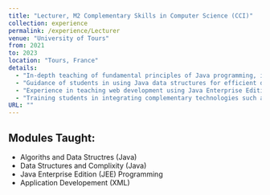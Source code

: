 ```yaml
---
title: "Lecturer, M2 Complementary Skills in Computer Science (CCI)"
collection: experience
permalink: /experience/Lecturer
venue: "University of Tours"
from: 2021
to: 2023
location: "Tours, France"
details:
  - "In-depth teaching of fundamental principles of Java programming, including the design of general algorithms and basic Java programming."
  - "Guidance of students in using Java data structures for efficient data manipulation and program performance optimization."
  - "Experience in teaching web development using Java Enterprise Edition (JEE) for creating dynamic and interactive web applications."
  - "Training students in integrating complementary technologies such as XML for data manipulation and storage."
URL: ""
---
```


## Modules Taught:
- Algoriths and Data Structres (Java)
- Data Structures and Complixity (Java)
- Java Enterprise Edition (JEE) Programming
- Application Developement (XML)

